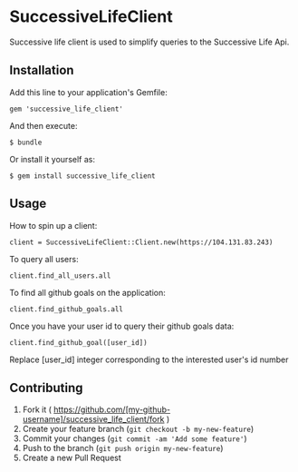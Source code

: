 # SuccessiveLifeClient

Successive life client is used to simplify queries to the Successive Life Api.

## Installation

Add this line to your application's Gemfile:

    gem 'successive_life_client'

And then execute:

    $ bundle

Or install it yourself as:

    $ gem install successive_life_client

## Usage

How to spin up a client:
```
client = SuccessiveLifeClient::Client.new(https://104.131.83.243)
```

To query all users:
```
client.find_all_users.all
```

To find all github goals on the application:
```
client.find_github_goals.all
```

Once you have your user id to query their github goals data:
```
client.find_github_goal([user_id])
```
Replace [user_id] integer corresponding to the interested user's id number



## Contributing

1. Fork it ( https://github.com/[my-github-username]/successive_life_client/fork )
2. Create your feature branch (`git checkout -b my-new-feature`)
3. Commit your changes (`git commit -am 'Add some feature'`)
4. Push to the branch (`git push origin my-new-feature`)
5. Create a new Pull Request
